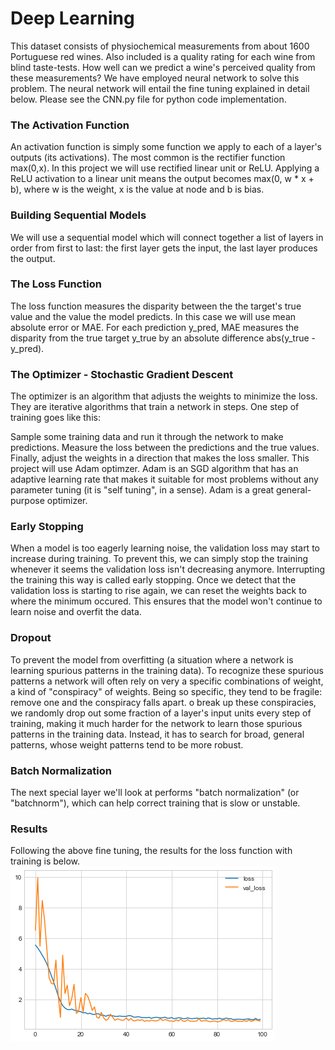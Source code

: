 # Deep Learning
This dataset consists of physiochemical measurements from about 1600 Portuguese red wines. Also 
included is a quality rating for each wine from blind taste-tests. 
How well can we predict a wine's perceived quality from these measurements?
We have employed neural network to solve this problem. The neural network will entail the fine tuning explained in detail below.
Please see the CNN.py file for python code implementation.
### The Activation Function
An activation function is simply some function we apply to each of a layer's outputs (its activations). 
The most common is the rectifier function  max(0,x).
In this project we will use rectified linear unit or ReLU. Applying a ReLU activation to a linear unit means 
the output becomes max(0, w * x + b), where w is the weight, x is the value at node and b is bias.

### Building Sequential Models
We will use a sequential model which will connect together a list of layers in order from first to last: 
the first layer gets the input, the last layer produces the output. 

### The Loss Function
The loss function measures the disparity between the the target's true value and the value the model predicts.
In this case we will use mean absolute error or MAE. For each prediction y_pred, 
MAE measures the disparity from the true target y_true by an absolute difference abs(y_true - y_pred).

### The Optimizer - Stochastic Gradient Descent
The optimizer is an algorithm that adjusts the weights to minimize the loss.
They are iterative algorithms that train a network in steps. One step of training goes like this:

Sample some training data and run it through the network to make predictions.
Measure the loss between the predictions and the true values.
Finally, adjust the weights in a direction that makes the loss smaller.
This project will use Adam optimzer. Adam is an SGD algorithm that has an adaptive learning rate that makes it suitable for most problems without any parameter 
tuning (it is "self tuning", in a sense). Adam is a great general-purpose optimizer.

### Early Stopping
When a model is too eagerly learning noise, the validation loss may start to increase during training. To prevent this, we can simply stop the training whenever
it seems the validation loss isn't decreasing anymore. Interrupting the training this way is called early stopping.
Once we detect that the validation loss is starting to rise again, we can reset the weights back to where the minimum occured. 
This ensures that the model won't continue to learn noise and overfit the data.

### Dropout
To prevent the model from overfitting (a situation where a network is learning spurious patterns in the training data).
To recognize these spurious patterns a network will often rely on very a specific combinations of weight, a kind of "conspiracy" of weights. 
Being so specific, they tend to be fragile: remove one and the conspiracy falls apart.
o break up these conspiracies, we randomly drop out some fraction of a layer's input units every step of training, making it much harder 
for the network to learn those spurious patterns in the training data. Instead, it has to search for broad, general patterns, whose weight
patterns tend to be more robust.

### Batch Normalization
The next special layer we'll look at performs "batch normalization" (or "batchnorm"), 
which can help correct training that is slow or unstable.

### Results
Following the above fine tuning, the results for the loss function with training is below.
![png](graph.png)
